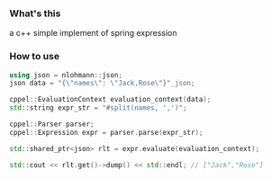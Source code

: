 ### What's this
a c++ simple implement of spring expression

### How to use
```c++
using json = nlohmann::json;
json data = "{\"names\": \"Jack,Rose\"}"_json;

cppel::EvaluationContext evaluation_context(data);
std::string expr_str = "#split(names, ',')";

cppel::Parser parser;
cppel::Expression expr = parser.parse(expr_str);

std::shared_ptr<json> rlt = expr.evaluate(evaluation_context);

std::cout << rlt.get()->dump() << std::endl; // ["Jack","Rose"]
```